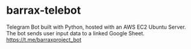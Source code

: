 # barrax-telebot
Telegram Bot built with Python, hosted with an AWS EC2 Ubuntu Server. The bot sends user input data to a linked Google Sheet.
https://t.me/barraxproject_bot
